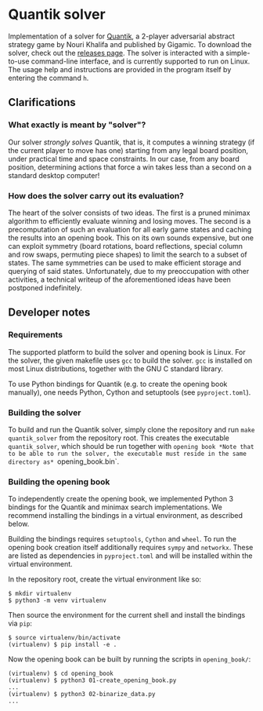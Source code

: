 # Quantik solver

Implementation of a solver for [Quantik](https://en.gigamic.com/game/quantik), a 2-player adversarial abstract strategy game by Nouri Khalifa and published by Gigamic.
To download the solver, check out the [releases page](https://github.com/mneyrane/Quantik-solver/releases).
The solver is interacted with a simple-to-use command-line interface, and is currently supported to run on Linux.
The usage help and instructions are provided in the program itself by entering the command `h`.


## Clarifications


### What exactly is meant by "solver"?

Our solver *strongly solves* Quantik, that is, it computes a winning strategy (if the current player to move has one) starting from any legal board position, under practical time and space constraints.
In our case, from any board position, determining actions that force a win takes less than a second on a standard desktop computer!

### How does the solver carry out its evaluation?

The heart of the solver consists of two ideas.
The first is a pruned minimax algorithm to efficiently evaluate winning and losing moves.
The second is a precomputation of such an evaluation for all early game states and caching the results into an opening book.
This on its own sounds expensive, but one can exploit symmetry (board rotations, board reflections, special column and row swaps, permuting piece shapes) to limit the search to a subset of states.
The same symmetries can be used to make efficient storage and querying of said states.
Unfortunately, due to my preoccupation with other activities, a technical writeup of the aforementioned ideas have been postponed indefinitely.


## Developer notes


### Requirements

The supported platform to build the solver and opening book is Linux.
For the solver, the given makefile uses `gcc` to build the solver. 
`gcc` is installed on most Linux distributions, together with the GNU C standard library.

To use Python bindings for Quantik (e.g. to create the opening book manually), one needs Python, Cython and setuptools (see `pyproject.toml`).

### Building the solver

To build and run the Quantik solver, simply clone the repository and run `make quantik_solver` from the repository root. 
This creates the executable `quantik_solver`, which should be run together with `opening book
*Note that to be able to run the solver, the executable must reside in the same directory as* `opening_book.bin`.

### Building the opening book

To independently create the opening book, we implemented Python 3 bindings for the Quantik and minimax search implementations.
We recommend installing the bindings in a virtual environment, as described below.

Building the bindings requires `setuptools`, `Cython` and `wheel`.
To run the opening book creation itself additionally requires `sympy` and `networkx`.
These are listed as dependencies in `pyproject.toml` and will be installed within the virtual environment.

In the repository root, create the virtual environment like so:
```
$ mkdir virtualenv
$ python3 -m venv virtualenv
```
Then source the environment for the current shell and install the bindings via `pip`:
```
$ source virtualenv/bin/activate
(virtualenv) $ pip install -e .
```
Now the opening book can be built by running the scripts in `opening_book/`:
```
(virtualenv) $ cd opening_book
(virtualenv) $ python3 01-create_opening_book.py
...
(virtualenv) $ python3 02-binarize_data.py
...
```
